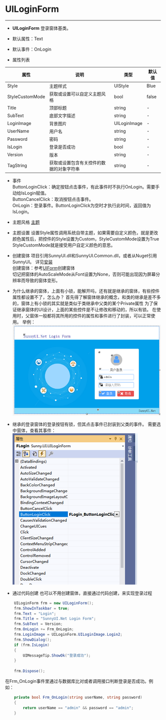 # UILoginForm
---
-  **UILoginForm** 
登录窗体基类。

- 默认属性：Text
- 默认事件：OnLogin
- 属性列表

| 属性        | 说明     | 类型     |  默认值   |
|-----------|--------|--------|-------|
| Style | 主题样式  | UIStyle  |  Blue     |
| StyleCustomMode | 获取或设置可以自定义主题风格   | bool  | false |
| Title | 顶部标题  | string | -   | 
| SubText | 底部文字描述  | string | -    |
| LoginImage | 背景图片  | UILoginImage |  - |
| UserName | 用户名 | string |  -|
| Password | 密码 | string |  -|
| IsLogin | 登录是否成功| bool |  -|
| Version | 版本  | string  |  -     |
| TagString | 获取或设置包含有关控件的数据的对象字符串   | string | -   | 

- 事件  
  ButtonLoginClick：确定按钮点击事件，有此事件时不执行OnLogin。需要手动给IsLogin赋值。  
  ButtonCancelClick：取消按钮点击事件。  
  OnLogin：登录事件。ButtonLoginClick为空时才执行此时间，返回值为IsLogin。  

- 主题风格
  [主题](/theme)

- 主题设置
  设置Style属性调用系统自带主题，如果需要自定义颜色，就是更改颜色属性后，把控件的Style设置为Custom，StyleCustomMode设置为True
  StyleCustomMode就是接受用户自定义颜色的意思。

- 创建窗体
  项目引用SunnyUI.dll和SunnyUI.Common.dll，或者从Nuget引用SunnyUI。
  详见[安装](/install)  
  创建窗体：参考[UIForm](/UIForm)创建窗体  
  切记把窗体的AutoScaleMode从Font设置为None，否则可能出现因为屏幕分辨率而导致的窗体变形。

- 为什么继承的窗体，上面有小锁，能解开吗，还有就是继承的窗体，有些控件属性都设置不了，怎么办？
  首先得了解窗体继承的概念，和类的继承是差不多的，窗体上有小锁的其实就是类似于类继承中父类的某个Private属性
  为了保证继承窗体的UI设计，上面的某些控件是不让修改和移动的，所以有锁。
  在使用时，父窗体一般都将其所用的控件的属性和事件进行了封装，可以正常使用。
  举例：
    ![输入图片说明](./assets/011a9a81_416720.png)
  
- 继承的登录窗体的登录按钮有锁，但其点击事件已封装到父类的事件。
  需要选中窗体，查看其事件：
  ![输入图片说明](./assets/105850_f7800c4b_416720.png)
  
  
  
- 通过代码创建
  也可以不用创建窗体，直接通过代码创建，来实现登录过程
```c#
    UILoginForm frm = new UILoginForm();
    frm.ShowInTaskbar = true;
    frm.Text = "Login";
    frm.Title = "SunnyUI.Net Login Form";
    frm.SubText = Version;
    frm.OnLogin += Frm_OnLogin;
    frm.LoginImage = UILoginForm.UILoginImage.Login2;
    frm.ShowDialog();
    if (frm.IsLogin)
    {
        UIMessageTip.ShowOk("登录成功");
    }

    frm.Dispose();
```
  在Frm_OnLogin事件里通过与数据库比对或者调用接口判断登录是否成功。例如：  
```c#
    private bool Frm_OnLogin(string userName, string password)
    {
        return userName == "admin" && password == "admin";
    }
```